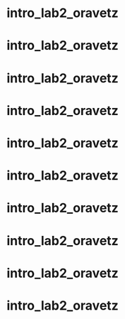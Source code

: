 # intro_lab2_oravetz
# intro_lab2_oravetz
# intro_lab2_oravetz
# intro_lab2_oravetz
# intro_lab2_oravetz
# intro_lab2_oravetz
# intro_lab2_oravetz
# intro_lab2_oravetz
# intro_lab2_oravetz
# intro_lab2_oravetz
